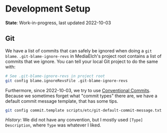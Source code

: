 # Development Setup

__State__: Work-in-progress, last updated 2022-10-03


## Git

We have a list of commits that can safely be ignored when doing a `git blame`.
`.git-blame-ignore-revs` in MediaElch's project root contains a list of
commits that we ignore.  You can tell your local Git project to do the same with:

```sh
# See .git-blame-ignore-revs in project root
git config blame.ignoreRevsFile .git-blame-ignore-revs
```

Furthermore, since 2022-10-03, we try to use [Conventional Commits].
Because we sometimes forget what "commit types" there are, we have a
default commit message template, that has some tips.

```sh
git config commit.template scripts/etc/git-default-commit-message.txt
```

_History_: We did not have any convention, but I mostly used `[Type] Description`,
where `Type` was whatever I liked.

[Conventional Commits]: https://www.conventionalcommits.org/en/v1.0.0/
